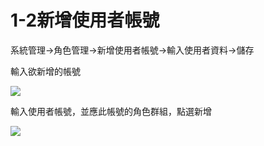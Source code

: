 # 1-2新增使用者帳號

系統管理→角色管理→新增使用者帳號→輸入使用者資料→儲存

輸入欲新增的帳號

![](https://github.com/lifecomService/LifeERP_manuals/tree/2eead62cc97cd4784a0161a702be41ed6f6450fc/.gitbook/assets/image%20%28175%29.png)

輸入使用者帳號，並應此帳號的角色群組，點選新增

![](https://github.com/lifecomService/LifeERP_manuals/tree/2eead62cc97cd4784a0161a702be41ed6f6450fc/.gitbook/assets/image%20%2857%29.png)

